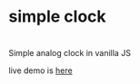 # simple clock
# ##########################################

Simple analog clock in vanilla JS

live demo is [here](https://avdkishore.github.io/simple-clock/)
